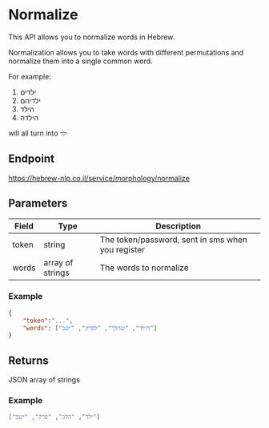 # Normalize

This API allows you to normalize words in Hebrew. 

Normalization allows you to take words with different permutations and normalize them into a single common word.

For example:
1. ילדים
2. ילדיהם
3. הילד
4. הילדה

will all turn into `ילד`

## Endpoint
https://hebrew-nlp.co.il/service/morphology/normalize

## Parameters
Field | Type | Description
------|------|-------------
token | string | The token/password, sent in sms when you register
words | array of strings | The words to normalize

### Example
```json
{
	"token":"...",
	"words": ["הילד", "שהלך", "לפרק", "ישב"]
}
```

## Returns
JSON array of strings

### Example
```json
["ילד", "הלכ", "פרק", "ישב"]
```